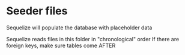 # Seeder files

Sequelize will populate the database with placeholder data

Sequelize reads files in this folder in "chronological" order
If there are foreign keys, make sure tables come AFTER